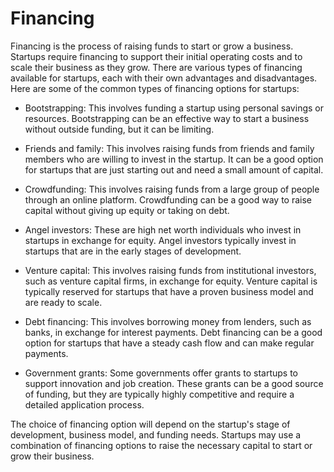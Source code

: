 # Financing

Financing is the process of raising funds to start or grow a business. Startups require financing to support their initial operating costs and to scale their business as they grow. There are various types of financing available for startups, each with their own advantages and disadvantages. Here are some of the common types of financing options for startups:

* Bootstrapping: This involves funding a startup using personal savings or resources. Bootstrapping can be an effective way to start a business without outside funding, but it can be limiting.

* Friends and family: This involves raising funds from friends and family members who are willing to invest in the startup. It can be a good option for startups that are just starting out and need a small amount of capital.

* Crowdfunding: This involves raising funds from a large group of people through an online platform. Crowdfunding can be a good way to raise capital without giving up equity or taking on debt.

* Angel investors: These are high net worth individuals who invest in startups in exchange for equity. Angel investors typically invest in startups that are in the early stages of development.

* Venture capital: This involves raising funds from institutional investors, such as venture capital firms, in exchange for equity. Venture capital is typically reserved for startups that have a proven business model and are ready to scale.

* Debt financing: This involves borrowing money from lenders, such as banks, in exchange for interest payments. Debt financing can be a good option for startups that have a steady cash flow and can make regular payments.

* Government grants: Some governments offer grants to startups to support innovation and job creation. These grants can be a good source of funding, but they are typically highly competitive and require a detailed application process.

The choice of financing option will depend on the startup's stage of development, business model, and funding needs. Startups may use a combination of financing options to raise the necessary capital to start or grow their business.
